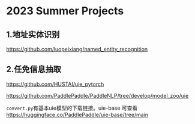 # 2023 Summer Projects

## 1.地址实体识别

https://github.com/luopeixiang/named_entity_recognition

## 2.任免信息抽取

https://github.com/HUSTAI/uie_pytorch

https://github.com/PaddlePaddle/PaddleNLP/tree/develop/model_zoo/uie

`convert.py`有基本uie模型的下载链接。uie-base 可查看 https://huggingface.co/PaddlePaddle/uie-base/tree/main
